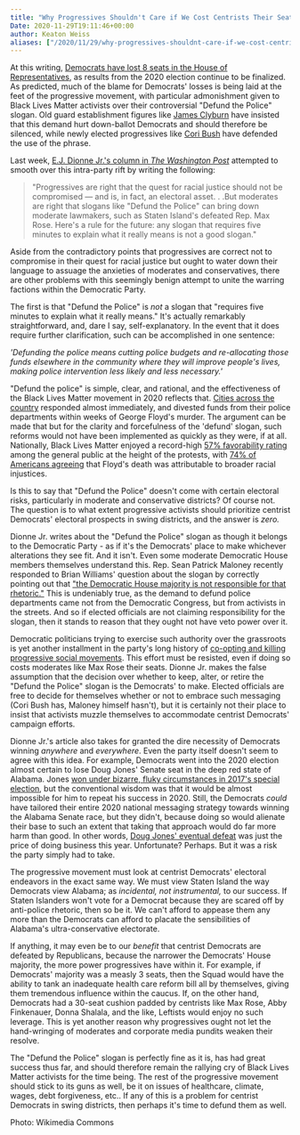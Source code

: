 ```yaml
---
title: "Why Progressives Shouldn't Care if We Cost Centrists Their Seats"
Date: 2020-11-29T19:11:46+00:00
author: Keaton Weiss
aliases: ["/2020/11/29/why-progressives-shouldnt-care-if-we-cost-centrists-their-seats"]
---
```


At this writing, [Democrats have lost 8 seats in the House of Representatives](https://www.google.com/search?rlz=1C5CHFA_enUS890US890&sxsrf=ALeKk03ub_Dsz1uCWuJ8Ya7Pbti-AGJ7Tg%3A1606663629907&ei=zb3DX-L0NpiSwbkPgI2r6A4&q=house+results+2020+election&oq=house+results+2020+election&gs_lcp=CgZwc3ktYWIQAzIICAAQyQMQxAIyBggAEBYQHjIGCAAQFhAeMgYIABAWEB4yBggAEBYQHjIGCAAQFhAeMgYIABAWEB4yBggAEBYQHjIGCAAQFhAeMgYIABAWEB46BAgjECc6BQgAEJECOgoIABCxAxCDARBDOgsILhCxAxDHARCjAjoICAAQsQMQgwE6DgguELEDEIMBEMcBEKMCOgQIABBDOgYIABAKEEM6BwguELEDEEM6BwgAELEDEEM6CgguELEDEIMBEEM6BQgAEMkDOg0IABCxAxCDARAUEIcCOgcIABAUEIcCOgUILhCxAzoFCAAQsQM6CAguELEDEIMBOgsIABCxAxCDARCRAjoICAAQsQMQkQI6BQgAEJIDOgIIADoLCAAQsQMQgwEQyQNQ7ZIFWL67BWDvvAVoAHABeACAAb0BiAH3EZIBBDI0LjOYAQCgAQGqAQdnd3Mtd2l6wAEB&sclient=psy-ab&ved=0ahUKEwiij7y3iKjtAhUYSTABHYDGCu0Q4dUDCA0&uact=5), as results from the 2020 election continue to be finalized. As predicted, much of the blame for Democrats' losses is being laid at the feet of the progressive movement, with particular admonishment given to Black Lives Matter activists over their controversial "Defund the Police" slogan. Old guard establishment figures like [James Clyburn](https://www.axios.com/jim-clyburn-defund-police-house-democrats-b43b1ec8-65d9-461b-a08c-df48f4276207.html) have insisted that this demand hurt down-ballot Democrats and should therefore be silenced, while newly elected progressives like [Cori Bush](https://www.youtube.com/watch?v=1GRaRK1PefU) have defended the use of the phrase.

Last week, [E.J. Dionne Jr.'s column in *The Washington Post*](https://www.washingtonpost.com/outlook/2020/11/23/democrats-moderates-progressives-fighting/?arc404=true) attempted to smooth over this intra-party rift by writing the following:

> "Progressives are right that the quest for racial justice should not be compromised — and is, in fact, an electoral asset. . .But moderates are right that slogans like "Defund the Police" can bring down moderate lawmakers, such as Staten Island's defeated Rep. Max Rose. Here's a rule for the future: any slogan that requires five minutes to explain what it really means is not a good slogan."

Aside from the contradictory points that progressives are correct not to compromise in their quest for racial justice but ought to water down their language to assuage the anxieties of moderates and conservatives, there are other problems with this seemingly benign attempt to unite the warring factions within the Democratic Party.

The first is that "Defund the Police" is *not* a slogan that "requires five minutes to explain what it really means." It's actually remarkably straightforward, and, dare I say, self-explanatory. In the event that it does require further clarification, such can be accomplished in one sentence:

*'Defunding the police means cutting police budgets and re-allocating those funds elsewhere in the community where they will improve people's lives, making police intervention less likely and less necessary.'* 

"Defund the police" is simple, clear, and rational, and the effectiveness of the Black Lives Matter movement in 2020 reflects that. [Cities across the country](https://www.bloomberg.com/news/articles/2020-06-09/the-cities-taking-up-calls-to-defund-the-police) responded almost immediately, and divested funds from their police departments within weeks of George Floyd's murder. The argument can be made that but for the clarity and forcefulness of the 'defund' slogan, such reforms would not have been implemented as quickly as they were, if at all. Nationally, Black Lives Matter enjoyed a record-high [57% favorability rating](https://news.yahoo.com/new-yahoo-news-you-gov-poll-support-for-black-lives-matter-doubles-as-most-americans-reject-trumps-protest-response-144241692.html) among the general public at the height of the protests, with [74% of Americans agreeing](https://abcnews.go.com/Politics/74-americans-view-george-floyds-death-underlying-racial/story?id=71074422) that Floyd's death was attributable to broader racial injustices.

Is this to say that "Defund the Police" doesn't come with certain electoral risks, particularly in moderate and conservative districts? Of course not. The question is to what extent progressive activists should prioritize centrist Democrats' electoral prospects in swing districts, and the answer is *zero.*

Dionne Jr. writes about the "Defund the Police" slogan as though it belongs to the Democratic Party - as if it's the Democrats' place to make whichever alterations they see fit. And it isn't. Even some moderate Democratic House members themselves understand this. Rep. Sean Patrick Maloney recently responded to Brian Williams' question about the slogan by correctly pointing out that ["the Democratic House majority is not responsible for that rhetoric."](https://abcnews.go.com/Politics/74-americans-view-george-floyds-death-underlying-racial/story?id=71074422) This is undeniably true, as the demand to defund police departments came not from the Democratic Congress, but from activists in the streets. And so if elected officials are not claiming responsibility for the slogan, then it stands to reason that they ought not have veto power over it.

Democratic politicians trying to exercise such authority over the grassroots is yet another installment in the party's long history of [co-opting and killing progressive social movements](https://caityjohnstone.medium.com/the-democratic-party-exists-to-co-opt-and-kill-authentic-change-movements-c30898cb2677). This effort must be resisted, even if doing so costs moderates like Max Rose their seats. Dionne Jr. makes the false assumption that the decision over whether to keep, alter, or retire the "Defund the Police" slogan is the Democrats' to make. Elected officials are free to decide for themselves whether or not to embrace such messaging (Cori Bush has, Maloney himself hasn't), but it is certainly not their place to insist that activists muzzle themselves to accommodate centrist Democrats' campaign efforts. 

Dionne Jr.'s article also takes for granted the dire necessity of Democrats winning *anywhere* and *everywhere*. Even the party itself doesn't seem to agree with this idea. For example, Democrats went into the 2020 election almost certain to lose Doug Jones' Senate seat in the deep red state of Alabama. Jones [won under bizarre, fluky circumstances in 2017's special election](https://time.com/5029172/roy-moore-accusers/), but the conventional wisdom was that it would be almost impossible for him to repeat his success in 2020. Still, the Democrats *could* have tailored their entire 2020 national messaging strategy towards winning the Alabama Senate race, but they didn't, because doing so would alienate their base to such an extent that taking that approach would do far more harm than good. In other words, [Doug Jones' eventual defeat](https://www.nbcnews.com/politics/2020-election/alabama-sen-doug-jones-loses-tommy-tuberville-nbc-news-projects-n1246014) was just the price of doing business this year. Unfortunate? Perhaps. But it was a risk the party simply had to take.

The progressive movement must look at centrist Democrats' electoral endeavors in the exact same way. We must view Staten Island the way Democrats view Alabama; as *incidental, not instrumental,* to our success. If Staten Islanders won't vote for a Democrat because they are scared off by anti-police rhetoric, then so be it. We can't afford to appease them any more than the Democrats can afford to placate the sensibilities of Alabama's ultra-conservative electorate. 

If anything, it may even be to our *benefit* that centrist Democrats are defeated by Republicans, because the narrower the Democrats' House majority, the more power progressives have within it. For example, if Democrats' majority was a measly 3 seats, then the Squad would have the ability to tank an inadequate health care reform bill all by themselves, giving them tremendous influence within the caucus. If, on the other hand, Democrats had a 30-seat cushion padded by centrists like Max Rose, Abby Finkenauer, Donna Shalala, and the like, Leftists would enjoy no such leverage. This is yet another reason why progressives ought not let the hand-wringing of moderates and corporate media pundits weaken their resolve. 

The "Defund the Police" slogan is perfectly fine as it is, has had great success thus far, and should therefore remain the rallying cry of Black Lives Matter activists for the time being. The rest of the progressive movement should stick to its guns as well, be it on issues of healthcare, climate, wages, debt forgiveness, etc.. If any of this is a problem for centrist Democrats in swing districts, then perhaps it's time to defund them as well.

Photo: Wikimedia Commons

